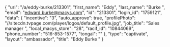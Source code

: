 {
    "url": "\/a\/eddy-burke\/213301",
    "first_name": "Eddy",
    "last_name": "Burke ",
    "email": "edward.burke@macys.com",
    "id": "213301",
    "login_id": "1759121",
    "data": {
        "incentive": "3",
        "auto_approve": true,
        "profilePhoto": "\/\/sitecdn.tvpage.com\/player\/logos\/default_profile.jpg",
        "job_title": "Sales manager ",
        "local_macys_store": "28",
        "racif_id": "10844069",
        "phone_number": "516-853-1577",
        "tongal": ""
    },
    "type": "captivate",
    "layout": "ambassador",
    "title": "Eddy Burke "
}